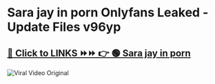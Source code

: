 
 # Sara jay in porn Onlyfans Leaked - Update Files v96yp

## <h2><a href="https://clipsfans.com/Sara_jay_in_porn&ref=git">🔗 Click to LINKS ⏩⏩ 👉 🟢 Sara jay in porn </a></h2>

<a href="https://clipsfans.com/Sara_jay_in_porn&ref=git" rel="nofollow" data-target="animated-image.originalLink"><img src="https://i.ibb.co.com/xMMVF88/686577567.gif" alt="Viral Video Original" style="max-width: 100%; display: inline-block;" data-target="animated-image.originalImage"></a>

